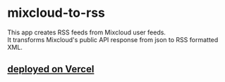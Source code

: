 # mixcloud-to-rss

This app creates RSS feeds from Mixcloud user feeds.  
It transforms Mixcloud's public API response from json to RSS formatted XML.

## [deployed on Vercel](https://mixcloud-to-rss.vercel.app)
